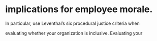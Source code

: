 # implications for employee morale.

In particular, use Leventhal’s six procedural justice criteria when

evaluating whether your organization is inclusive. Evaluating your